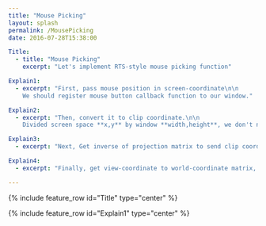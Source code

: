 ```yaml
---
title: "Mouse Picking"
layout: splash
permalink: /MousePicking
date: 2016-07-28T15:38:00

Title:
  - title: "Mouse Picking"
    excerpt: "Let's implement RTS-style mouse picking function"

Explain1:
  - excerpt: "First, pass mouse position in screen-coordinate\n\n
    We should register mouse button callback function to our window."

Explain2:
  - excerpt: "Then, convert it to clip coordinate.\n\n
    Divided screen space **x,y** by window **width,height**, we don't need z coordinate yet."

Explain3:
  - excerpt: "Next, Get inverse of projection matrix to send clip coordinate to view coordinate."

Explain4:
  - excerpt: "Finally, get view-coordinate to world-coordinate matrix, by multiplying with this matrix, we can get direction toward clicked position."

---
```


{% include feature_row id="Title" type="center" %}

{% include feature_row id="Explain1" type="center" %}

